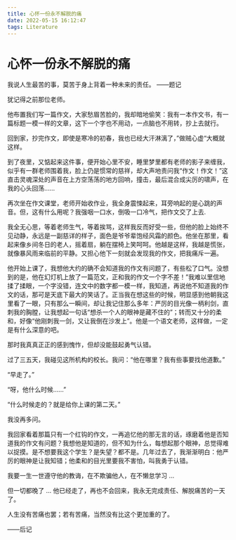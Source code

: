```yaml
---
title: 心怀一份永不解脱的痛
date: 2022-05-15 16:12:47
tags: Literature
---
```


# 心怀一份永不解脱的痛

我说人生最苦的事，莫苦于身上背着一种未来的责任。
——题记

犹记得之前那位老师。

他布置我们写一篇作文，大家愁眉苦脸的，我却暗地偷笑：我有一本作文书，有一篇标题一模一样的文章，这下一个字也不用动，一点脑也不用转，抄上去就行。

回到家，抄完作文，即使是寒冷的初春，我也已经大汗淋漓了，”做贼心虚“大概就这样。

到了夜里，又惦起来这件事，便开始心里不安，睡里梦里都有老师的影子来缠我，似乎有一群老师围着我，脸上仍是惯常的慈祥，却大声地责问我“作文！作文！”这直击灵魂深处的声音在上方空荡荡的地方回响，撞击，最后混合成尖厉的啸声，在我的心头回荡……

再次坐在作文课堂，老师开始收作业，我全身震悚起来，耳旁响起的是心跳的声音。但，这有什么用呢？我强咽一口水，倒吸一口冷气，把作文交了上去.

我全无心思，等着老师生气，等着挨骂，这样我反而好受一些，但他的脸上始终不见动静，永远是一副慈详的样子，面色是爷爷辈饱经风霜的颜色。他坐在那里，看起来像乡间冬日的老人，摇着扇，躺在摆椅上笑呵呵。他越是这样，我越是慌张，就像暴风雨来临前的平静。又担心他下一刻就会发现我的作文，把我痛斥一遍。

他开始上课了，我想他大约的确不会知道我的作文有问题了，有些松了口气。没想到的是，他在幻灯机上放了一篇范文，正和我的作文一个字不差！”我难以里信地揉了揉眼，一个字没错，连文中的数字都一模一样，我知道，再说他不知道我的作文的话，那可是天底下最大的笑话了。正当我在想这些的时候，明显感到他朝我这里看了一眼，只有那么一瞬间，却让我记住那么多年：严厉的目光像一柄利剑，直刺我的胸膛，让我想起一句话“想杀一个人的眼神是藏不住的”；转而又十分的柔和，好像“他刚刺我一剑，又让我倒在沙发上”。他是一个语文老师，这样做，一定是有什么深意的吧。

那时我真真正正的感到愧怍，但却没能鼓起勇气认错。

过了三五天，我碰见这所机构的校长。我问：“他在哪里？我有些事要找他道歉。”

“早走了。”

“呀，他什么时候……”

“什么时候走的？就是给你上课的第二天。”

我没再多问。

我回家看着那篇只有一个红钩的作文，一再追忆他的那无言的话，琢磨着他是否知道我的作文有问题？我想他是知道的，但不知为什么，每想起那个眼神，总觉得难以捉摸。是不想要我这个学生？是失望？都不是。几年过去了，我渐渐明白：他严厉的眼神是让我知错；他柔和的目光里要我不害怕，叫我勇于认错。

我要一生一世遵守他的教诲，在不欺骗他人，在不懒怠学习 $\ldots$ 

但一切都晚了 $\ldots$ 他已经走了，再也不会回来，我永无完成责任、解脱痛苦的一天了。



人生没有苦痛也罢；若有苦痛，当然没有比这个更加重的了。

——后记
